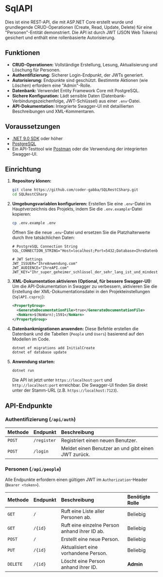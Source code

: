 # SqlAPI

Dies ist eine REST-API, die mit ASP.NET Core erstellt wurde und grundlegende CRUD-Operationen (Create, Read, Update, Delete) für eine "Personen"-Entität demonstriert. Die API ist durch JWT (JSON Web Tokens) gesichert und enthält eine rollenbasierte Autorisierung.

## Funktionen

-   **CRUD-Operationen:** Vollständige Erstellung, Lesung, Aktualisierung und Löschung für Personen.
-   **Authentifizierung:** Sicherer Login-Endpunkt, der JWTs generiert.
-   **Autorisierung:** Endpunkte sind geschützt. Bestimmte Aktionen (wie Löschen) erfordern eine "Admin"-Rolle.
-   **Datenbank:** Verwendet Entity Framework Core mit PostgreSQL.
-   **Sichere Konfiguration:** Lädt sensible Daten (Datenbank-Verbindungszeichenfolge, JWT-Schlüssel) aus einer `.env`-Datei.
-   **API-Dokumentation:** Integrierte Swagger-UI mit detaillierten Beschreibungen und XML-Kommentaren.

## Voraussetzungen

-   [.NET 9.0 SDK](https://dotnet.microsoft.com/download/dotnet/9.0) oder höher
-   [PostgreSQL](https://www.postgresql.org/download/)
-   Ein API-Testtool wie [Postman](https://www.postman.com/) oder die Verwendung der integrierten Swagger-UI.

## Einrichtung

1.  **Repository klonen:**
    ```bash
    git clone https://github.com/coder-gabba/SQLRestCSharp.git
    cd SQLRestCSharp
    ```

2.  **Umgebungsvariablen konfigurieren:**
    Erstellen Sie eine `.env`-Datei im Hauptverzeichnis des Projekts, indem Sie die `.env.example`-Datei kopieren:
    ```bash
    cp .env.example .env
    ```
    Öffnen Sie die neue `.env`-Datei und ersetzen Sie die Platzhalterwerte durch Ihre tatsächlichen Daten:
    ```
    # PostgreSQL Connection String
    SQL_CONNECTION_STRING="Host=localhost;Port=5432;Database=IhreDatenbank;Username=IhrBenutzer;Password=IhrPasswort"

    # JWT Settings
    JWT_ISSUER="IhreAnwendung.com"
    JWT_AUDIENCE="IhreAPI.com"
    JWT_KEY="Ihr_super_geheimer_schlüssel_der_sehr_lang_ist_und_mindestens_32_zeichen_hat"
    ```

3.  **XML-Dokumentation aktivieren (Optional, für bessere Swagger-UI):**
    Um die API-Dokumentation in Swagger zu verbessern, aktivieren Sie die Erstellung der XML-Dokumentationsdatei in den Projekteinstellungen (`SqlAPI.csproj`):
    ```xml
    <PropertyGroup>
      <GenerateDocumentationFile>true</GenerateDocumentationFile>
      <NoWarn>$(NoWarn);1591</NoWarn>
    </PropertyGroup>
    ```

4.  **Datenbankmigrationen anwenden:**
    Diese Befehle erstellen die Datenbank und die Tabellen (`People` und `Users`) basierend auf den Modellen im Code.
    ```bash
    dotnet ef migrations add InitialCreate
    dotnet ef database update
    ```

5.  **Anwendung starten:**
    ```bash
    dotnet run
    ```
    Die API ist jetzt unter `https://localhost:port` und `http://localhost:port` erreichbar. Die Swagger-UI finden Sie direkt unter der Stamm-URL (z.B. `https://localhost:7123`).

## API-Endpunkte

### Authentifizierung (`/api/auth`)

| Methode | Endpunkt        | Beschreibung                               |
| :------ | :-------------- | :----------------------------------------- |
| `POST`  | `/register`     | Registriert einen neuen Benutzer.          |
| `POST`  | `/login`        | Meldet einen Benutzer an und gibt einen JWT zurück. |

### Personen (`/api/people`)

Alle Endpunkte erfordern einen gültigen JWT im `Authorization`-Header (`Bearer <token>`).

| Methode | Endpunkt        | Beschreibung                               | Benötigte Rolle |
| :------ | :-------------- | :----------------------------------------- | :-------------- |
| `GET`   | `/`             | Ruft eine Liste aller Personen ab.         | Beliebig        |
| `GET`   | `/{id}`         | Ruft eine einzelne Person anhand ihrer ID ab. | Beliebig        |
| `POST`  | `/`             | Erstellt eine neue Person.                 | Beliebig        |
| `PUT`   | `/{id}`         | Aktualisiert eine vorhandene Person.       | Beliebig        |
| `DELETE`| `/{id}`         | Löscht eine Person anhand ihrer ID.        | **Admin**       |
